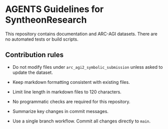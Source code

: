 # AGENTS Guidelines for SyntheonResearch

This repository contains documentation and ARC-AGI datasets. There are no automated tests or build scripts.

## Contribution rules
- Do not modify files under `arc_agi2_symbolic_submission` unless asked to update the dataset.
- Keep markdown formatting consistent with existing files.
- Limit line length in markdown files to 120 characters.

- No programmatic checks are required for this repository.
- Summarize key changes in commit messages.
- Use a single branch workflow. Commit all changes directly to `main`.

